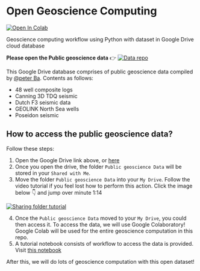 # Open Geoscience Computing

[![Open In Colab](https://colab.research.google.com/assets/colab-badge.svg)](https://colab.research.google.com)

Geoscience computing workflow using Python with dataset in Google Drive cloud database

**Please open the Public geoscience data** 👉 [![Data repo](https://img.shields.io/badge/data%20available-google%20drive-green)](https://drive.google.com/drive/mobile/folders/0B7brcf-eGK8CRUhfRW9rSG91bW8)

This Google Drive database comprises of public geoscience data compiled by [@peter Ba](peteramstrand@gmail.com). Contents as follows:
* 48 well composite logs
* Canning 3D TDQ seismic
* Dutch F3 seismic data
* GEOLINK North Sea wells
* Poseidon seismic

## How to access the public geoscience data?

Follow these steps:
1. Open the Google Drive link above, or [here](https://drive.google.com/drive/mobile/folders/0B7brcf-eGK8CRUhfRW9rSG91bW8)
2. Once you open the drive, the folder `Public geoscience Data` will be stored in your `Shared with Me`.
3. Move the folder `Public geoscience Data` into your `My Drive`. Follow the video tutorial if you feel lost how to perform this action. Click the image below 👇 and jump over minute 1:14

[![Sharing folder tutorial](https://user-images.githubusercontent.com/51282928/80994882-93c29500-8e67-11ea-86c5-e452fa7f91b1.PNG)](https://www.youtube.com/watch?v=r2YFsYOdUxU "Sharing folder tutorial")

4. Once the `Public geoscience Data` moved to your `My Drive`, you could then access it. To access the data, we will use Google Colaboratory! Google Colab will be used for the entire geoscience computation in this repo.
5. A tutorial notebook consists of workflow to access the data is provided. Visit [this notebook]()

After this, we will do lots of geoscience computation with this open dataset! 
